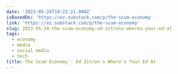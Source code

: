 ```yaml
---
date: '2023-05-24T19:22:21.000Z'
isBasedOn: 'https://ez.substack.com/p/the-scum-economy'
link: 'https://ez.substack.com/p/the-scum-economy'
slug: 2023-05-24-the-scum-economy-ed-zitrons-wheres-your-ed-at
tags:
  - economy
  - media
  - social media
  - tech
title: The Scum Economy - Ed Zitron's Where's Your Ed At
---
```


